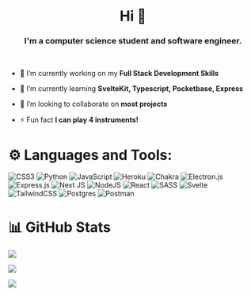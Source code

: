 <h1 align="center">Hi 👋 </h1>  
<h3 align="center">I'm a computer science student and software engineer.</h3>  
<br />

- 🔭 I’m currently working on my **Full Stack Development Skills**  
  
- 🌱 I’m currently learning **SvelteKit, Typescript, Pocketbase, Express**  
  
- 👯 I’m looking to collaborate on **most projects**  
  
- ⚡ Fun fact **I can play 4 instruments!**  
  
<h1 align="left">⚙️ Languages and Tools:</h1>  

![CSS3](https://img.shields.io/badge/css3-%231572B6.svg?style=for-the-badge&logo=css3&logoColor=white) 
![Python](https://img.shields.io/badge/python-3670A0?style=for-the-badge&logo=python&logoColor=ffdd54)
![JavaScript](https://img.shields.io/badge/javascript-%23323330.svg?style=for-the-badge&logo=javascript&logoColor=%23F7DF1E)
![Heroku](https://img.shields.io/badge/heroku-%23430098.svg?style=for-the-badge&logo=heroku&logoColor=white)
![Chakra](https://img.shields.io/badge/chakra-%234ED1C5.svg?style=for-the-badge&logo=chakraui&logoColor=white)
![Electron.js](https://img.shields.io/badge/Electron-191970?style=for-the-badge&logo=Electron&logoColor=white)
![Express.js](https://img.shields.io/badge/express.js-%23404d59.svg?style=for-the-badge&logo=express&logoColor=%2361DAFB)
![Next JS](https://img.shields.io/badge/Next-black?style=for-the-badge&logo=next.js&logoColor=white)
![NodeJS](https://img.shields.io/badge/node.js-6DA55F?style=for-the-badge&logo=node.js&logoColor=white)
![React](https://img.shields.io/badge/react-%2320232a.svg?style=for-the-badge&logo=react&logoColor=%2361DAFB)
![SASS](https://img.shields.io/badge/SASS-hotpink.svg?style=for-the-badge&logo=SASS&logoColor=white)
![Svelte](https://img.shields.io/badge/svelte-%23f1413d.svg?style=for-the-badge&logo=svelte&logoColor=white)
![TailwindCSS](https://img.shields.io/badge/tailwindcss-%2338B2AC.svg?style=for-the-badge&logo=tailwind-css&logoColor=white)
![Postgres](https://img.shields.io/badge/postgres-%23316192.svg?style=for-the-badge&logo=postgresql&logoColor=white)
![Postman](https://img.shields.io/badge/Postman-FF6C37?style=for-the-badge&logo=postman&logoColor=white)

<h1>📊 GitHub Stats</h1>

  
![](https://github-readme-stats.vercel.app/api?username=swishyy&theme=nord&hide_border=false&include_all_commits=true&count_private=true)<br/>
  
![](https://github-readme-streak-stats.herokuapp.com/?user=swishyy&theme=nord&hide_border=false)<br/>
  
![](https://github-readme-stats.vercel.app/api/top-langs/?username=swishyy&theme=nord&hide_border=false&include_all_commits=true&count_private=true&layout=compact)
